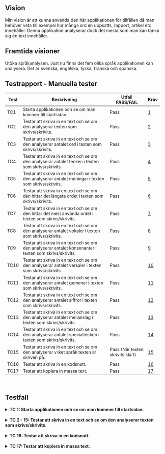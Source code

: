 ## Vision
Min vision är att kunna använda den här applikationen för tillfällen då man behöver veta till exempel hur många ord en uppsatts, rapport, artikel etc innehåller. Denna applikation analyserar dock det mesta som man kan tänka sig en text innehåller. 

## Framtida visioner
Utöka språkanalysen. Just nu finns det fem olika språk applikationen kan analysera. Det är svenska, engelska, tyska, franska och spanska.

## Testrapport - Manuella tester

| Test | Beskrivning               | Utfall PASS/FAIL | Krav |
|------|---------------------------|------------------|-----------| 
| TC1 | Starta applikationen och se om man kommer till startsidan. |  Pass  | [1](https://github.com/maddelen/1DV610-L3/issues/18) |
| TC2 | Testar att skriva in en text och se om den analyserar texten som skrivs/skrivits.|  Pass  | [2](https://github.com/maddelen/1DV610-L3/issues/19) |
| TC3 | Testar att skriva in en text och se om den analyserar antalet ord i texten som skrivs/skrivits.|  Pass  | [3](https://github.com/maddelen/1DV610-L3/issues/1) |
| TC4 | Testar att skriva in en text och se om den analyserar antalet tecken i texten som skrivs/skrivits.|  Pass  | [4](https://github.com/maddelen/1DV610-L3/issues/2) |
| TC5 | Testar att skriva in en text och se om den analyserar antalet meningar i  texten som skrivs/skrivits.|  Pass  | [5](https://github.com/maddelen/1DV610-L3/issues/3) |
| TC6 | Testar att skriva in en text och se om den hittar det längsta ordet i texten som skrivs/skrivits.|  Pass  | [6](https://github.com/maddelen/1DV610-L3/issues/11) |
| TC7 | Testar att skriva in en text och se om den hittar det mest använda ordet i texten som skrivs/skrivits.|  Pass  | [7](https://github.com/maddelen/1DV610-L3/issues/13) |
| TC8 | Testar att skriva in en text och se om den analyserar antalet vokaler i texten som skrivs/skrivits.|  Pass  | [8](https://github.com/maddelen/1DV610-L3/issues/4) |
| TC9 | Testar att skriva in en text och se om den analyserar  antalet konsonanter i texten som skrivs/skrivits.|  Pass  | [9](https://github.com/maddelen/1DV610-L3/issues/5) |
| TC10 | Testar att skriva in en text och se om den analyserar antalet versaler i texten som skrivs/skrivits.|  Pass  | [10](https://github.com/maddelen/1DV610-L3/issues/6) |
| TC11 | Testar att skriva in en text och se om den analyserar antalet gemener i  texten som skrivs/skrivits.|  Pass  | [11](https://github.com/maddelen/1DV610-L3/issues/7) |
| TC12 | Testar att skriva in en text och se om den analyserar antalet siffror i  texten som skrivs/skrivits.|  Pass  | [12](https://github.com/maddelen/1DV610-L3/issues/8) |
| TC13 | Testar att skriva in en text och se om den analyserar antalet mellanslag i  texten som skrivs/skrivits.|  Pass  | [13](https://github.com/maddelen/1DV610-L3/issues/9) |
| TC14 | Testar att skriva in en text och se om den analyserar antalet specialtecken i  texten som skrivs/skrivits.|  Pass  | [14](https://github.com/maddelen/1DV610-L3/issues/10) |
| TC15 | Testar att skriva in en text och se om den analyserar vilket språk texten är skriven på.|  Pass (När texten skrivits klart) | [15](https://github.com/maddelen/1DV610-L3/issues/12) |
| TC16 | Testar att skriva in en kodsnutt.|  Pass  | [16](https://github.com/maddelen/1DV610-L3/issues/14) |
| TC17 | Testar att kopiera in massa text. |  Pass  | [17](https://github.com/maddelen/1DV610-L3/issues/14) |

<br>

## Testfall
<details>
<summary>
<b> TC 1: Starta applikationen och se om man kommer till startsidan.</b>
</summary>
<br>
<b>Testinstruktioner:</b>
1. Öppna upp terminalen i visual studio code.
2. Skriv in `npm run dev`
3. Öppna URL:en som finns liknande detta exempel: `Local:   http://localhost:5173/` i en webbläsare.

<b>Förväntad resultat:</b>
Nu borde startsidan av applikationen visas (se bild nedan).

![Start](/src/images/start.png)

<hr>
</details>
<br>
<details>
<summary>
<b>TC 2 - 15: Testar att skriva in en text och se om den analyserar texten som skrivs/skrivits.</b>
</summary>
<br>

<b>Testinstruktioner:</b>
1. Öppna upp terminalen i visual studio code.
2. Skriv in `npm run dev`
3. Öppna URL:en som finns liknande detta exempel: `Local:   http://localhost:5173/` i en webbläsare.
4. Klicka i textfältet och börja skriva.


<b>Förväntad resultat:</b>
Texten ska börja analyseras i realtid och du ska kunna se antalet ord, tecken, meningar, vilket det längsta ordet i din text är samt vilket ord som förekommer oftast. Du ska även kunna se en ytterligare analys av texten som visar hur många gemener, versaler, siffror, blanksteg, specialtecken, vokaler och konsonanter som finns i texten. Sen kommer du även kunna se ett försök till att tolka vilket språk det är du skriver på (se bild nedan).

![Analyzing text](/src/images/analyzing-text.png)
<hr>
</details>
<br>
<details>
<summary>
<b>TC 16: Testar att skriva in en kodsnutt.</b>
</summary>
<br>

<b>Testinstruktioner:</b>
1. Öppna upp terminalen i visual studio code.
2. Skriv in `npm run dev`
3. Öppna URL:en som finns liknande detta exempel: `Local:   http://localhost:5173/` i en webbläsare.
4. Klicka i textfältet och skriv in följande kodsnutt: ```<style> .colored-text {
            color: blue;
        }</style>```


<b>Förväntad resultat:</b>
Du bör direkt få ett meddelande som säger att det inte är tillåtet att använda dessa tecken < > (se bild nedan).

![Error message1](/src/images/error-message1.png)
<hr>
</details>
<br>
<details>
<summary>
<b>TC 17: Testar att kopiera in massa text.</b>
</summary>
<br>

<b>Testinstruktioner:</b>
1. Öppna upp terminalen i visual studio code.
2. Skriv in `npm run dev`
3. Öppna URL:en som finns liknande detta exempel: `Local:   http://localhost:5173/` i en webbläsare.
4. Klicka i textfältet och kopiera in följande kodsnutt 12 gånger: <br>
"Contrary to popular belief, Lorem Ipsum is not simply random text. It has roots in a piece of classical Latin literature from 45 BC, making it over 2000 years old. Richard McClintock, a Latin professor at Hampden-Sydney College in Virginia, looked up one of the more obscure Latin words, consectetur, from a Lorem Ipsum passage, and going through the cites of the word in classical literature, discovered the undoubtable source. Lorem Ipsum comes from sections 1.10.32 and 1.10.33 of "de Finibus Bonorum et Malorum" (The Extremes of Good and Evil) by Cicero, written in 45 BC. This book is a treatise on the theory of ethics, very popular during the Renaissance. The first line of Lorem Ipsum, "Lorem ipsum dolor sit amet..", comes from a line in section 1.10.32.
The standard chunk of Lorem Ipsum used since the 1500s is reproduced below for those interested. Sections 1.10.32 and 1.10.33 from "de Finibus Bonorum et Malorum" by Cicero are also reproduced in their exact original form, accompanied by English versions from the 1914 translation by H. Rackham."


<b>Förväntad resultat:</b>
Du bör få ett meddelande som säger att det inte är tillåtet att skriva mer än 2000 ord (se bild nedan).

![Error message2](/src/images/error-message2.png)
<hr>
</details>
